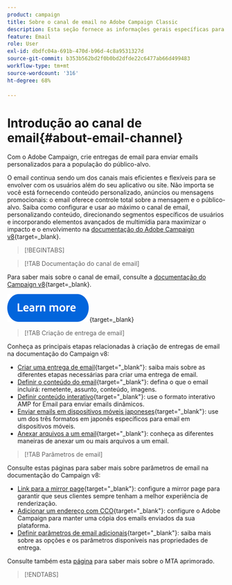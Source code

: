 ```yaml
---
product: campaign
title: Sobre o canal de email no Adobe Campaign Classic
description: Esta seção fornece as informações gerais específicas para o canal de email no Adobe Campaign
feature: Email
role: User
exl-id: dbdfc04a-691b-470d-b96d-4c8a9531327d
source-git-commit: b353b562bd2f0b0bd2dfde22c6477ab66d499483
workflow-type: tm+mt
source-wordcount: '316'
ht-degree: 68%

---
```


# Introdução ao canal de email{#about-email-channel}

Com o Adobe Campaign, crie entregas de email para enviar emails personalizados para a população do público-alvo.

O email continua sendo um dos canais mais eficientes e flexíveis para se envolver com os usuários além do seu aplicativo ou site. Não importa se você está fornecendo conteúdo personalizado, anúncios ou mensagens promocionais: o email oferece controle total sobre a mensagem e o público-alvo. Saiba como configurar e usar ao máximo o canal de email, personalizando conteúdo, direcionando segmentos específicos de usuários e incorporando elementos avançados de multimídia para maximizar o impacto e o envolvimento na [documentação do Adobe Campaign v8](https://experienceleague.adobe.com/pt-br/docs/campaign/campaign-v8/send/emails/email){target=_blank}.




>[!BEGINTABS]

>[!TAB Documentação do canal de email]

Para saber mais sobre o canal de email, consulte a [documentação do Campaign v8](https://experienceleague.adobe.com/pt-br/docs/campaign/campaign-v8/send/emails/email){target=_blank}.


[![imagem](../../assets/do-not-localize/learn-more-button.svg)](https://experienceleague.adobe.com/pt-br/docs/campaign/campaign-v8/send/emails/email){target=_blank}


>[!TAB Criação de entrega de email]

Conheça as principais etapas relacionadas à criação de entregas de email na documentação do Campaign v8:

* [Criar uma entrega de email](https://experienceleague.adobe.com/docs/campaign/campaign-v8/send/emails/email.html?lang=pt-BR){target="_blank"}: saiba mais sobre as diferentes etapas necessárias para criar uma entrega de email.
* [Definir o conteúdo do email](https://experienceleague.adobe.com/docs/campaign/campaign-v8/send/emails/defining-the-email-content.html?lang=pt-BR){target="_blank"}: defina o que o email incluirá: remetente, assunto, conteúdo, imagens.
* [Definir conteúdo interativo](https://experienceleague.adobe.com/docs/campaign/campaign-v8/send/emails/defining-interactive-content.html?lang=pt-BR){target="_blank"}: use o formato interativo AMP for Email para enviar emails dinâmicos.
* [Enviar emails em dispositivos móveis japoneses](https://experienceleague.adobe.com/docs/campaign/campaign-v8/send/emails/sending-emails-on-japanese-mobiles.html?lang=pt-BR){target="_blank"}: use um dos três formatos em japonês específicos para email em dispositivos móveis.
* [Anexar arquivos a um email](https://experienceleague.adobe.com/docs/campaign/campaign-v8/send/emails/attaching-files.html?lang=pt-BR){target="_blank"}: conheça as diferentes maneiras de anexar um ou mais arquivos a um email.


>[!TAB Parâmetros de email]

Consulte estas páginas para saber mais sobre parâmetros de email na documentação do Campaign v8:

* [Link para a mirror page](https://experienceleague.adobe.com/docs/campaign/campaign-v8/send/emails/mirror-page.html?lang=pt-BR){target="_blank"}: configure a mirror page para garantir que seus clientes sempre tenham a melhor experiência de renderização.
* [Adicionar um endereço com CCO](https://experienceleague.adobe.com/docs/campaign/campaign-v8/send/emails/email-bcc.html?lang=pt-BR){target="_blank"}: configure o Adobe Campaign para manter uma cópia dos emails enviados da sua plataforma.
* [Definir parâmetros de email adicionais](https://experienceleague.adobe.com/docs/campaign/campaign-v8/send/emails/email-parameters.html?lang=pt-BR){target="_blank"}: saiba mais sobre as opções e os parâmetros disponíveis nas propriedades de entrega.

Consulte também esta [página](sending-with-enhanced-mta.md) para saber mais sobre o MTA aprimorado.

>[!ENDTABS]





<!--
Adobe Campaign lets you mass deliver personalized electronic messages to a target population.

Before starting sending emails:

* Make sure recipient profiles contain at least an email address.
* Learn more about the Adobe Campaign [Delivery best practices](delivery-best-practices.md).
* Read out these sections to learn more about Deliverability: [Deliverability management in Campaign](about-deliverability.md) and [Deliverability best practices guide](https://experienceleague.adobe.com/docs/deliverability-learn/deliverability-best-practice-guide/introduction.html?lang=pt-BR).

The key steps to send an email are as follows:

* [Create an email delivery](creating-an-email-delivery.md)
* [Define the target population](steps-defining-the-target-population.md)
* [Define the email content](defining-the-email-content.md)
* [Send the email](sending-messages.md)
* [Monitor the delivery](about-delivery-monitoring.md)

The sections below provide information that is specific to the email channel. For global information on how to create a delivery, refer to [this section](steps-about-delivery-creation-steps.md).
-->